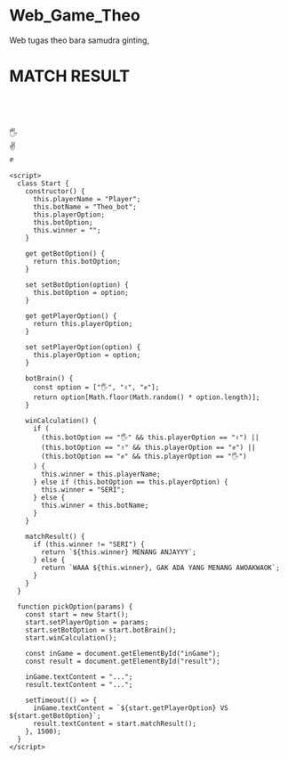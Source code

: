 # Web_Game_Theo
Web tugas theo bara samudra ginting,
<!DOCTYPE html>
<html lang="en">
  <head>
    <meta charset="UTF-8" />
    <meta http-equiv="X-UA-Compatible" content="IE=edge" />
    <meta name="viewport" content="width=device-width, initial-scale=1.0" />
    <link rel="stylesheet" href="stayling.css" />
    <title>Theo Mini Games</title>
  </head>
  <body>
    <div id="app">
      <div class="summary">
        <h1 class="title">MATCH RESULT</h1>
        <br />
        <h1 id="inGame"></h1>
        <h3 id="result"></h3>
      </div>
      <div class="games">
        <div class="option" onclick="pickOption('🖐')">🖐</div>
        <div class="option" onclick="pickOption('✌')">✌</div>
        <div class="option" onclick="pickOption('✊')">✊</div>
      </div>
    </div>

    <script>
      class Start {
        constructor() {
          this.playerName = "Player";
          this.botName = "Theo_bot";
          this.playerOption;
          this.botOption;
          this.winner = "";
        }

        get getBotOption() {
          return this.botOption;
        }

        set setBotOption(option) {
          this.botOption = option;
        }

        get getPlayerOption() {
          return this.playerOption;
        }

        set setPlayerOption(option) {
          this.playerOption = option;
        }

        botBrain() {
          const option = ["🖐", "✌", "✊"];
          return option[Math.floor(Math.random() * option.length)];
        }

        winCalculation() {
          if (
            (this.botOption == "🖐" && this.playerOption == "✌") ||
            (this.botOption == "✌" && this.playerOption == "✊") ||
            (this.botOption == "✊" && this.playerOption == "🖐")
          ) {
            this.winner = this.playerName;
          } else if (this.botOption == this.playerOption) {
            this.winner = "SERI";
          } else {
            this.winner = this.botName;
          }
        }

        matchResult() {
          if (this.winner != "SERI") {
            return `${this.winner} MENANG ANJAYYY`;
          } else {
            return `WAAA ${this.winner}, GAK ADA YANG MENANG AWOAKWAOK`;
          }
        }
      }

      function pickOption(params) {
        const start = new Start();
        start.setPlayerOption = params;
        start.setBotOption = start.botBrain();
        start.winCalculation();

        const inGame = document.getElementById("inGame");
        const result = document.getElementById("result");

        inGame.textContent = "...";
        result.textContent = "...";

        setTimeout(() => {
          inGame.textContent = `${start.getPlayerOption} VS ${start.getBotOption}`;
          result.textContent = start.matchResult();
        }, 1500);
      }
    </script>
  </body>
</html>
